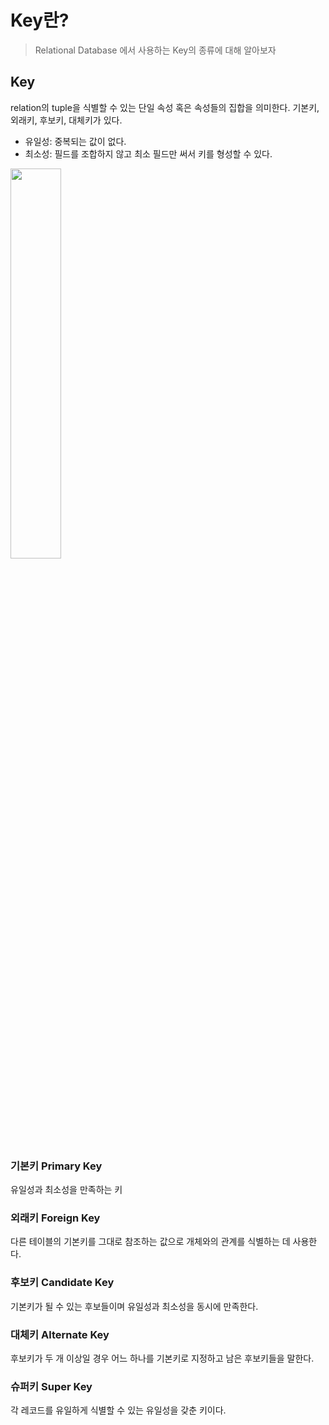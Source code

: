# Key란?
> Relational Database 에서 사용하는 Key의 종류에 대해 알아보자

## Key
relation의 tuple을 식별할 수 있는 단일 속성 혹은 속성들의 집합을 의미한다.
기본키, 외래키, 후보키, 대체키가 있다.

- 유일성: 중복되는 값이 없다.
- 최소성: 필드를 조합하지 않고 최소 필드만 써서 키를 형성할 수 있다.


<img src="https://github.com/chunghye98/Algorithm/assets/57451700/cf9eabfb-7ae3-41b0-9423-be1e2563ede8" width="40%">

### 기본키 Primary Key
유일성과 최소성을 만족하는 키

### 외래키 Foreign Key
다른 테이블의 기본키를 그대로 참조하는 값으로 개체와의 관계를 식별하는 데 사용한다.

### 후보키 Candidate Key
기본키가 될 수 있는 후보들이며 유일성과 최소성을 동시에 만족한다.

### 대체키 Alternate Key
후보키가 두 개 이상일 경우 어느 하나를 기본키로 지정하고 남은 후보키들을 말한다.

### 슈퍼키 Super Key
각 레코드를 유일하게 식별할 수 있는 유일성을 갖춘 키이다.
